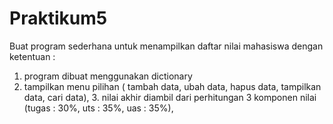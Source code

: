 # Praktikum5
Buat program sederhana untuk menampilkan daftar nilai mahasiswa dengan ketentuan :
1. program dibuat menggunakan dictionary
2. tampilkan menu pilihan ( tambah data, ubah data, hapus data, tampilkan data, cari data), 3. nilai akhir diambil dari perhitungan 3 komponen nilai (tugas : 30%, uts : 35%, uas : 35%),


